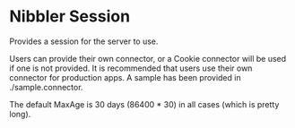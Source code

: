 # Nibbler Session

Provides a session for the server to use.

Users can provide their own connector, or a Cookie connector will be used
if one is not provided.  It is recommended that users use their own connector
for production apps.  A sample has been provided in ./sample.connector.

The default MaxAge is 30 days (86400 * 30) in all cases (which is pretty long).
